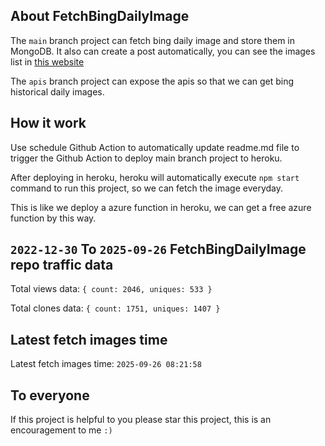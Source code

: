 ## About FetchBingDailyImage

The `main` branch project can fetch bing daily image and store them in MongoDB.
It also can create a post automatically, you can see the images list in [this website](https://oursalbum.netlify.app)

The `apis` branch project can expose the apis so that we can get bing historical daily images.

## How it work

Use schedule Github Action to automatically update readme.md file to trigger the Github Action to deploy main branch project to heroku.

After deploying in heroku, heroku will automatically execute `npm start` command to run this project, so we can fetch the image everyday.

This is like we deploy a azure function in heroku, we can get a free azure function by this way.

## `2022-12-30` To `2025-09-26` FetchBingDailyImage repo traffic data

Total views data: `{ count: 2046, uniques: 533 }`

Total clones data: `{ count: 1751, uniques: 1407 }`

## Latest fetch images time

Latest fetch images time: `2025-09-26 08:21:58`

## To everyone

If this project is helpful to you please star this project, this is an encouragement to me `:)`



